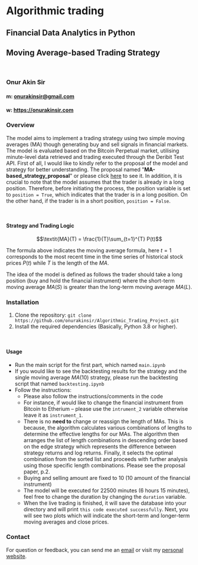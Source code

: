 # Algorithmic trading
## Financial Data Analytics in Python
## Moving Average-based Trading Strategy
<br>

### Onur Akin **Sir**
#### m: onurakinsir@gmail.com
#### w: https://onurakinsir.com

### Overview
The model aims to implement a trading strategy using two simple moving averages (MA) though generating buy and sell signals in financial markets. The model is evaluated based on the Bitcoin Perpetual market, utilising minute-level data retrieved and trading executed through the Deribit Test API. First of all, I would like to kindly refer to the proposal of the model and strategy for better understanding. The proposal named "__MA-based_strategy_proposal__" or please click [here](https://github.com/onurakinsir/Algorithmic_Trading_Project/blob/main/MA-based_strategy_proposal.pdf) to see it.
In addition, it is crucial to note that the model assumes that the trader is already in a long position. Therefore, before initiating the process, the position variable is set to ` position = True `, which indicates that the trader is in a long position. On the other hand, if the trader is in a short position, `position = False`. 

<br>

#### Strategy and Trading Logic
$$\textit{MA}(T) = \frac{1}{T}\sum_{t=1}^{T} P(t)$$

The formula above indicates the moving average formula, here $t=1$ corresponds to the most recent time in the time series of historical stock prices $P(t)$ while $T$ is the length of the $MA$.

The idea of the model is defined as follows the trader should take a long position (buy and hold the financial instrument) where the short-term moving average $MA(S)$ is greater than the long-term moving average $MA(L)$.

### Installation
1. Clone the repository: `git clone https://github.com/onurakinsir/Algorithmic_Trading_Project.git`
2. Install the required dependencies (Basically, Python 3.8 or higher).

<br>

#### Usage
- Run the main script for the first part, which named `main.ipynb`
- If you would like to see the backtesting results for the strategy and the single moving average $MA(10)$ strategy, please run the backtesting script that named `backtesting.ipynb`
- Follow the instructions:
    - Please also follow the instructions/comments in the code
    - For instance, if would like to change the financial instrument from Bitcoin to Etherium – please use the `intrument_2` variable otherwise leave it as `instrument_1`.
    - There is no __need to__ change or reassign the length of MAs. This is because, the algorithm calculates various combinations of lengths to determine the effective lengths for our MAs. The algorithm then arranges the list of length combinations in descending order based on the edge strategy which represents the difference between strategy returns and log returns. Finally, it selects the optimal combination from the sorted list and proceeds with further analysis using those specific length combinations. Please see the proposal paper, p.2.
    - Buying and selling amount are fixed to 10 (10 amount of the financial instrument)  
    - The model will be executed for 22500 minutes (6 hours 15 minutes), feel free to change the duration by changing the `duration` variable.
    - When the live trading is finished, it will save the database into your directory and will print `this code executed successfully`. Next, you will see two plots which will indicate the short-term and longer-term moving averages and close prices.

### Contact
For question or feedback, you can send me an [email](mailto:onurakinsir@gmail.com) or visit my [personal website](https://onurakinsir.com).
